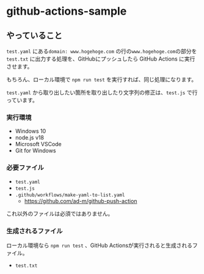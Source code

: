 # github-actions-sample

## やっていること

`test.yaml` にある`domain: www.hogehoge.com` の行の`www.hogehoge.com`の部分を `test.txt` に出力する処理を、GitHubにプッシュしたら GitHub Actions に実行させます。

もちろん、ローカル環境で `npm run test` を実行すれば、同じ処理になります。

`test.yaml` から取り出したい箇所を取り出したり文字列の修正は、`test.js` で行っています。

### 実行環境

* Windows 10
* node.js v18
* Microsoft VSCode
* Git for Windows

### 必要ファイル

* `test.yaml`
* `test.js`
* `.github/workflows/make-yaml-to-list.yaml`
    * https://github.com/ad-m/github-push-action

これ以外のファイルは必須ではありません。

### 生成されるファイル

ローカル環境なら `npm run test` 、GitHub Actionsが実行されると生成されるファイル。

* `test.txt`
